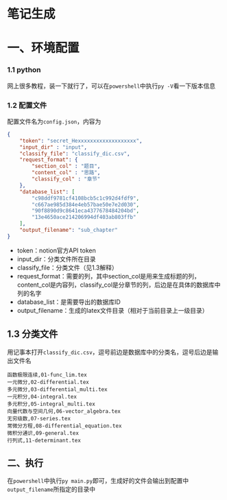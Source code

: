 # 笔记生成

# 一、环境配置

### 1.1 python

网上很多教程，装一下就行了，可以在`powershell`中执行`py -V`看一下版本信息

### 1.2 配置文件

配置文件名为`config.json`，内容为

```json
{
    "token": "secret_Hexxxxxxxxxxxxxxxxxxx",
    "input_dir" : "input",
    "classify_file": "classify_dic.csv",
    "request_format": {
        "section_col" : "题目",
        "content_col" : "思路",
        "classify_col" : "章节"
    },
    "database_list": [
        "c98ddf9781cf4108bcb5c1c992d4fdf9",
        "c667ae985d384e4eb57bae50e7e2d030",
        "90f8890d9c8641eca4377678484204bd",
        "13e4650ace214206994df403ab803ffb"
    ],
    "output_filename": "sub_chapter"
}
```

-   token：notion官方API token
-   input_dir：分类文件所在目录
-   classify_file：分类文件（见1.3解释）
-   request_format：需要的列，其中section_col是用来生成标题的列，content_col是内容列，classify_col是分章节的列，后边是在具体的数据库中列的名字
-   database_list：是需要导出的数据库ID
-   output_filename：生成的latex文件目录（相对于当前目录上一级目录）

## 1.3 分类文件

用记事本打开`classify_dic.csv`，逗号前边是数据库中的分类名，逗号后边是输出文件名

```
函数极限连续,01-func_lim.tex
一元微分,02-differential.tex
多元微分,03-differential_multi.tex
一元积分,04-integral.tex
多元积分,05-integral_multi.tex
向量代数与空间几何,06-vector_algebra.tex
无穷级数,07-series.tex
常微分方程,08-differential_equation.tex
微积分通识,09-general.tex
行列式,11-determinant.tex
```

## 二、执行

在`powershell`中执行`py main.py`即可，生成好的文件会输出到配置中`output_filename`所指定的目录中

